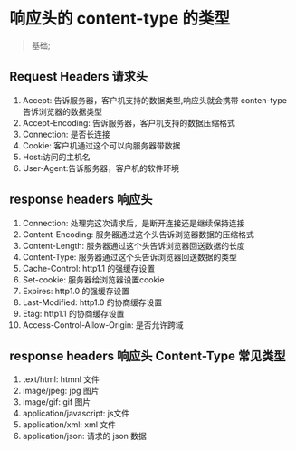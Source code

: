 
# 响应头的 content-type 的类型
> 基础;

## Request Headers 请求头
1. Accept: 告诉服务器，客户机支持的数据类型,响应头就会携带 conten-type 告诉浏览器的数据类型
2. Accept-Encoding: 告诉服务器，客户机支持的数据压缩格式
3. Connection: 是否长连接
4. Cookie: 客户机通过这个可以向服务器带数据
5. Host:访问的主机名
6. User-Agent:告诉服务器，客户机的软件环境

## response headers 响应头 
1. Connection: 处理完这次请求后，是断开连接还是继续保持连接
2. Content-Encoding: 服务器通过这个头告诉浏览器数据的压缩格式
3. Content-Length: 服务器通过这个头告诉浏览器回送数据的长度
4. Content-Type: 服务器通过这个头告诉浏览器回送数据的类型
5. Cache-Control: http1.1 的强缓存设置
6. Set-cookie: 服务器给浏览器设置cookie
7. Expires: http1.0 的强缓存设置
8. Last-Modified: http1.0 的协商缓存设置
9. Etag: http1.1 的协商缓存设置
10. Access-Control-Allow-Origin: 是否允许跨域

## response headers 响应头 Content-Type 常见类型
1. text/html: htmnl 文件
2. image/jpeg: jpg 图片
3. image/gif: gif 图片
4. application/javascript: js文件
5. application/xml: xml 文件
6. application/json: 请求的 json 数据
